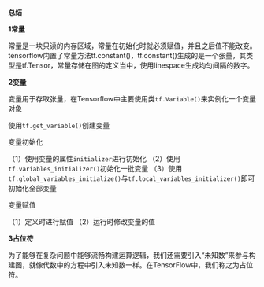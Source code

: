 **总结**

**1常量**

常量是一块只读的内存区域，常量在初始化时就必须赋值，并且之后值不能改变。tensorflow内置了常量方法tf.constant()，tf.constant()生成的是一个张量，其类型是tf.Tensor，常量存储在图的定义当中，使用linespace生成均匀间隔的数字。

**2变量**

变量用于存取张量，在Tensorflow中主要使用类`tf.Variable()`来实例化一个变量对象

使用`tf.get_variable()`创建变量

变量初始化

（1）使用变量的属性`initializer`进行初始化
（2）使用`tf.variables_initializer()`初始化一批变量
（3）使用`tf.global_variables_initialize()`与`tf.local_variables_initializer()`即可初始化全部变量

变量赋值

（1）定义时进行赋值
（2）运行时修改变量的值

**3占位符**

为了能够在复杂问题中能够流畅构建运算逻辑，我们还需要引入“未知数”来参与构建图，就像代数中的方程中引入未知数一样。在TensorFlow中，我们称之为占位符。

